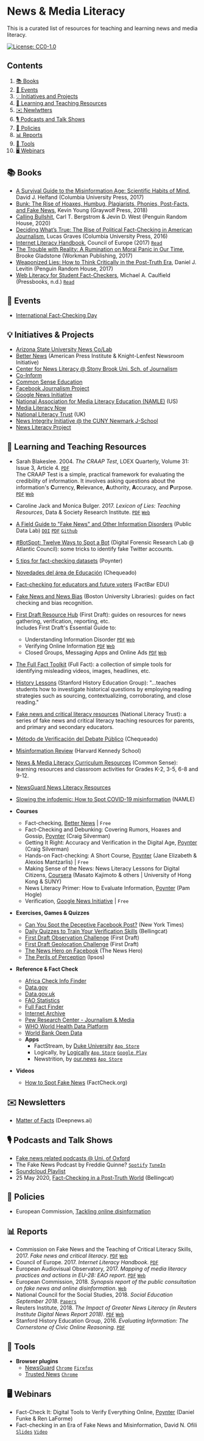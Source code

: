 # News & Media Literacy
This is a curated list of resources for  teaching and learning news and media literacy.

[![License: CC0-1.0](https://img.shields.io/badge/License-CC0%201.0-lightgrey.svg)](http://creativecommons.org/publicdomain/zero/1.0/)


## Contents
1. [📚 Books](#Books)
2. [📅 Events](#Events)
3. [💡 Initiatives and Projects](#Initiatives-Projects)
4. [📝 Learning and Teaching Resources](#Learning-and-Teaching-Resources)
5. [✉️ Newlwtters](#Newsletters)
6. [🎙 Podcasts and Talk Shows](#Podcasts-Talk-Shows)
7. [📜 Policies](#Policies)
8. [📊 Reports](#Reports)
9. [📱 Tools](#Tools)
10. [🖥 Webinars](#Webinars)


## <a name="Books"></a> 📚 Books
- [A Survival Guide to the Misinformation Age: Scientific Habits of Mind](https://cup.columbia.edu/book/a-survival-guide-to-the-misinformation-age/9780231168731), David J. Helfand  (Columbia University Press, 2017)
- [Bunk: The Rise of Hoaxes, Humbug, Plagiarists, Phonies, Post-Facts, and Fake News](https://www.graywolfpress.org/books/bunk), Kevin Young (Graywolf Press, 2018)
- [Calling Bullshit](https://callingbullshit.org/), Carl T. Bergstrom & Jevin D. West (Penguin Random House, 2020)
- [Deciding What’s True: The Rise of Political Fact-Checking in American Journalism](https://cup.columbia.edu/book/deciding-whats-true/9780231542227), Lucas Graves (Columbia University Press, 2016)
- [Internet Literacy Handbook](https://rm.coe.int/internet-literacy-handbook/1680766c85), Council of Europe (2017) [`Read`](https://rm.coe.int/internet-literacy-handbook/1680766c85)
- [The Trouble with Reality: A Rumination on Moral Panic in Our Time](https://www.workman.com/products/the-trouble-with-reality-1), Brooke Gladstone (Workman Publishing, 2017)
- [Weaponized Lies: How to Think Critically in the Post-Truth Era](https://www.penguinrandomhouse.com/books/558493/weaponized-lies-by-daniel-j-levitin/), Daniel J. Levitin (Penguin Random House, 2017)
- [Web Literacy for Student Fact-Checkers](https://webliteracy.pressbooks.com/), Michael A. Caulfield (Pressbooks, n.d.) [`Read`](https://webliteracy.pressbooks.com/front-matter/web-strategies-for-student-fact-checkers/)


## <a name="Events"></a> 📅 Events
- [International Fact-Checking Day](https://factcheckingday.com/)


## <a name="Initiatives-Projects"></a> 💡 Initiatives & Projects
- [Arizona State University News Co/Lab](https://newscollab.org/)
- [Better News](https://betternews.org/) (American Press Institute & Knight-Lenfest Newsroom Initiative)
- [Center for News Literacy @ Stony Brook Uni. Sch. of Journalism](https://www.centerfornewsliteracy.org/)
- [Co-Inform](https://coinform.eu/)
- [Common Sense Education](https://www.commonsense.org/education/)
- [Facebook Journalism Project](https://www.facebook.com/journalismproject)
- [Google News Initiative](https://newsinitiative.withgoogle.com/)
- [National Association for Media Literacy Education (NAMLE)](https://namle.net/about/) (US)
- [Media Literacy Now](https://medialiteracynow.org/)
- [National Literacy Trust](https://literacytrust.org.uk/) (UK)
- [News Integrity Initiative @ the CUNY Newmark J-School](https://www.journalism.cuny.edu/centers/tow-knight-center-entrepreneurial-journalism/news-integrity-initiative/)
- [News Literacy Project](https://newslit.org/)


## <a name="Learning-and-Teaching-Resources"></a> 📝 Learning and Teaching Resources
- Sarah Blakeslee. 2004. *The CRAAP Test*, LOEX Quarterly, Volume 31: Issue 3, Article 4. [`PDF`](https://commons.emich.edu/cgi/viewcontent.cgi?article=1009&context=loexquarterly) \
 The CRAAP Test is a simple, practical framework for evaluating the credibility of information. It involves asking questions about the information's **C**urrency, **R**elevance, **A**uthority, **A**ccuracy, and **P**urpose. [`PDF`](https://library.csuchico.edu/sites/default/files/craap-test.pdf) [`Web`](https://library.csuchico.edu/help/source-or-information-good)

- Caroline Jack and Monica Bulger. 2017. *Lexicon of Lies: Teaching Resources*, Data & Society Research Institute. [`PDF`](https://datasociety.net/pubs/oh/DataAndSociety_TeachingGuide_LexiconofLies.pdf) [`Web`](https://datasociety.net/output/lexicon-of-lies/)

- [A Field Guide to "Fake News" and Other Information Disorders](https://fakenews.publicdatalab.org/) (Public Data Lab) [`DOI`](https://doi.org/10.5281/zenodo.1136271) [`PDF`](https://zenodo.org/record/1136272/files/AFieldGuidetoFakeNews.pdf?download=1) [`Github`](https://github.com/PublicDataLab/fake-news-field-guide)

- [#BotSpot: Twelve Ways to Spot a Bot](https://medium.com/dfrlab/botspot-twelve-ways-to-spot-a-bot-aedc7d9c110c) (Digital Forensic Research Lab @ Atlantic Council): some tricks to identify fake Twitter accounts.

- [5 tips for fact-checking datasets](https://www.poynter.org/fact-checking/2015/5-tips-for-fact-checking-datasets/) (Poynter)

- [Novedades del área de Educación](https://chequeado.com/educacion/) (Chequeado)

- [Fact-checking for educators and future voters](https://www.faktabaari.fi/assets/FactBar_EDU_Fact-checking_for_educators_and_future_voters_13112018.pdf) (FactBar EDU)

- [Fake News and News Bias](http://library.bu.edu/fakenews) (Boston University Libraries): guides on fact checking and bias recognition.

- [First Draft Resource Hub](https://firstdraftnews.org/en/education/learn/) (First Draft): guides on resources for news gathering, verification, reporting, etc. \
  Includes First Draft's Essential Guide to:
  - Understanding Information Disorder [`PDF`](https://firstdraftnews.org/wp-content/uploads/2019/10/Information_Disorder_Digital_AW.pdf?x89004) [`Web`](https://firstdraftnews.org/information-disorder-the-techniques-we-saw-in-2016-have-evolved/)
  - Verifying Online Information [`PDF`](https://firstdraftnews.org/wp-content/uploads/2019/10/Verifying_Online_Information_Digital_AW.pdf?x89004) [`Web`](https://firstdraftnews.org/verifying-online-information-the-absolute-essentials/)
  - Closed Groups, Messaging Apps and Online Ads [`PDF`](https://firstdraftnews.org/wp-content/uploads/2019/11/Messaging_Apps_Digital_AW-1.pdf?x89004) [`Web`](https://firstdraftnews.org/latest/closed-groups-messaging-apps-and-online-ads-the-new-battlegrounds-of-disinformation/)


- [The Full Fact Toolkit](https://fullfact.org/toolkit/) (Full Fact): a collection of simple tools for identifying misleading videos, images, headlines, etc.

- [History Lessons](https://sheg.stanford.edu/history-lessons) (Stanford History Education Group): "...teaches students how to investigate historical questions by employing reading strategies such as sourcing, contextualizing, corroborating, and close reading."

- [Fake news and critical literacy resources](https://literacytrust.org.uk/resources/fake-news-and-critical-literacy-resources/) (National Literacy Trust): a series of fake news and critical literacy teaching resources for parents, and primary and secondary educators.

- [Método de Verificación del Debate Público](https://chequeado.com/metodo/) (Chequeado)

- [Misinformation Review](https://misinforeview.hks.harvard.edu/) (Harvard Kennedy School)

- [News & Media Literacy Curriculum Resources](https://www.commonsense.org/education/toolkit/news-and-media-literacy) (Common Sense): learning resources and classroom activities for Grades K-2, 3-5, 6-8 and 9-12.

- [NewsGuard News Literacy Resources](https://www.newsguardtech.com/news-literacy/)

- [Slowing the infodemic: How to Spot COVID-19 misinformation](https://namle.net/wp-content/uploads/2020/05/NAMLE-ReutersClassroomGuide.pdf) (NAMLE)


- **Courses**
  - Fact-checking, [Better News](https://betternews.org/topic/fact-checking/) | `Free`
  - Fact-Checking and Debunking: Covering Rumors, Hoaxes and Gossip, [Poynter](https://www.poynter.org/shop/fact-checking/fact-checking-debunking/) (Craig Silverman)
  - Getting It Right: Accuracy and Verification in the Digital Age, [Poynter](https://www.poynter.org/shop/self-directed-course/getting-it-right-accuracy-and-verification-in-the-digital-age/) (Craig Silverman)
  - Hands-on Fact-checking: A Short Course, [Poynter](https://www.poynter.org/shop/fact-checking/handson-factchecking/) (Jane Elizabeth & Alexios Mantzarlis) | `Free`
  - Making Sense of the News: News Literacy Lessons for Digital Citizens, [Coursera](https://www.coursera.org/learn/news-literacy) (Masato Kajimoto & others | University of Hong Kong & SUNY)
  - News Literacy Primer: How to Evaluate Information, [Poynter](https://www.poynter.org/shop/self-directed-course/news-literacy-primer/) (Pam Hogle)
  - Verification, [Google News Initiative](https://newsinitiative.withgoogle.com/training/course/verification) | `Free`


- **Exercises, Games & Quizzes**
  - [Can You Spot the Deceptive Facebook Post?](https://www.nytimes.com/interactive/2018/09/04/technology/facebook-influence-campaigns-quiz.html) (New York Times)
  - [Daily Quizzes to Train Your Verification Skills](https://www.bellingcat.com/resources/2017/11/13/daily-verification-quizzes) (Bellingcat)
  - [First Draft Observation Challenge](https://firstdraftnews.org/en/education/curriculum-resource/5-observation-challenge/) (First Draft)
  - [First Draft Geolocation Challenge](https://firstdraftnews.org/en/education/curriculum-resource/test-your-verification-skills-with-our-geolocation-challenge/) (First Draft)
  - [The News Hero on Facebook](https://apps.facebook.com/thenewshero) (The News Hero)
  - [The Perils of Perception](https://perils.ipsos.com/index.html) (Ipsos)


- **Reference & Fact Check**
    - [Africa Check Info Finder](https://africacheck.org/infofinder/#/)
    - [Data.gov](https://www.data.gov/)
    - [Data.gov.uk](https://data.gov.uk/)
    - [FAO Statistics](http://www.fao.org/statistics/en/)
    - [Full Fact Finder](https://fullfact.org/finder/)
    - [Internet Archive](https://archive.org/)
    - [Pew Research Center - Journalism & Media](https://www.journalism.org/)
    - [WHO World Health Data Platform](https://www.who.int/data)
    - [World Bank Open Data](https://data.worldbank.org/)
    - **Apps**
      - FactStream, by [Duke University](https://www.factstream.co/) [`App Store`](https://apps.apple.com/us/app/factstream/id1327422405)
      - Logically, by [Logically](https://www.logically.co.uk/) [`App Store`](https://apps.apple.com/us/app/logically/id1463956713) [`Google Play`](https://play.google.com/store/apps/details?id=com.logically)
      - Newstrition, by [our.news](https://our.news/) [`App Store`](https://apps.apple.com/app/id1460319017)


- **Videos**
  - [How to Spot Fake News](https://www.youtube.com/watch?v=AkwWcHekMdo) (FactCheck.org)


## <a name="Newsletters"></a> ✉️ Newsletters
- [Matter of Facts](https://www.deepnews.ai/newsletters/matter-of-facts/) (Deepnews.ai) 


## <a name="Podcasts-Talk-Shows"></a> 🎙 Podcasts and Talk Shows
- [Fake news related podcasts @ Uni. of Oxford](https://podcasts.ox.ac.uk/keywords/fake-news)
- The Fake News Podcast by Freddie Quinne? [`Spotify`](https://open.spotify.com/show/3EwFA4mX2AM7divyR8jB1i) [`TuneIn`](https://tunein.com/podcasts/Comedy-Podcasts/The-Fake-News-Podcast-p1289173/)
- [Soundcloud Playlist](https://soundcloud.com/martinssamuel/sets/infodis)
- 25 May 2020, [Fact-Checking in a Post-Truth World](https://thefirethisti.me/2020/05/25/24-bellingcat-fact-checking-in-a-post-truth-world/) (Bellingcat)



## <a name="Policies"></a> 📜 Policies
- European Commission, [Tackling online disinformation](https://ec.europa.eu/digital-single-market/en/tackling-online-disinformation)


## <a name="Reports"></a> 📊 Reports
  - Commission on Fake News and the Teaching of Critical Literacy Skills, 2017. *Fake news and critical literacy*. [`PDF`](https://cdn.literacytrust.org.uk/media/documents/Fake_news_and_critical_literacy_-_final_report.pdf) [`Web`](https://literacytrust.org.uk/policy-and-campaigns/all-party-parliamentary-group-literacy/fakenews/)
  - Council of Europe. 2017. *Internet Literacy Handbook*. [`PDF`](https://rm.coe.int/internet-literacy-handbook/1680766c85)
  - European Audiovisual Observatory, 2017. *Mapping of media literacy practices and actions in EU-28: EAO report*. [`PDF`](https://rm.coe.int/media-literacy-mapping-report-en-final-pdf/1680783500) [`Web`](https://www.epra.org/news_items/mapping-of-media-literacy-prectices-and-actions-in-eu-28-eao-report)
  - European Commission, 2018. *Synopsis report of the public consultation on fake news and online disinformation*. [`Web`](https://ec.europa.eu/digital-single-market/en/news/synopsis-report-public-consultation-fake-news-and-online-disinformation)
  - National Council for the Social Studies, 2018. *Social Education September 2018*. [`Papers`](https://www.socialstudies.org/publications/socialeducation/september2018)
  - Reuters Institute, 2018. *The Impact of Greater News Literacy (in Reuters Institute  Digital News Report 2018)*. [`PDF`](http://media.digitalnewsreport.org/wp-content/uploads/2018/06/digital-news-report-2018.pdf) [`Web`](http://www.digitalnewsreport.org/survey/2018/the-impact-of-greater-news-literacy/)
  - Stanford History Education Group, 2016. *Evaluating Information: The Cornerstone of Civic Online Reasoning*. [`PDF`](https://stacks.stanford.edu/file/druid:fv751yt5934/SHEG%20Evaluating%20Information%20Online.pdf)
  

## <a name="Tools"></a> 📱 Tools
- **Browser plugins**
    - [NewsGuard](https://www.newsguardtech.com/) [`Chrome`](https://chrome.google.com/webstore/detail/newsguard/hcgajcpgaalgpeholhdooeddllhedegi) [`Firefox`](https://addons.mozilla.org/en-US/firefox/addon/newsguard/)
    - [Trusted News](https://trusted-news.com/) [`Chrome`](https://chrome.google.com/webstore/detail/trusted-news/nkkghpncidknplmlkgemdoekpckjmlok)


## <a name="Webinars"></a> 🖥 Webinars
- Fact-Check It: Digital Tools to Verify Everything Online, [Poynter](https://www.poynter.org/shop/webinar/fact-check/) (Daniel Funke & Ren LaForme)
- Fact-checking in an Era of Fake News and Misinformation, David N. Ofili [`Slides`](https://www.slideshare.net/Davenof/factchecking-in-an-era-of-fake-news-and-misinformation) [`Video`](https://www.youtube.com/watch?v=DMVpiCat5Wo)
